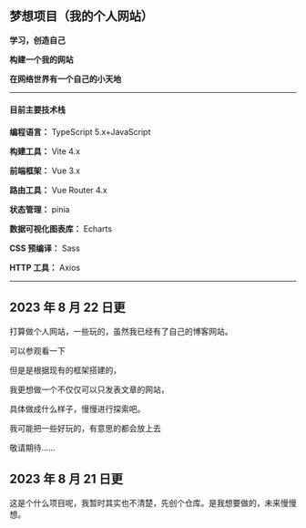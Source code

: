 ## 梦想项目（我的个人网站）

**学习，创造自己**

**构建一个我的网站**

**在网络世界有一个自己的小天地**

---

#### **目前主要技术栈**

**编程语言：** TypeScript 5.x+JavaScript

**构建工具：** Vite 4.x

**前端框架：** Vue 3.x

**路由工具：** Vue Router 4.x

**状态管理：** pinia

**数据可视化图表库：** Echarts

**CSS 预编译：** Sass

**HTTP 工具：** Axios

---

## 2023 年 8 月 22 日更

打算做个人网站，一些玩的，虽然我已经有了自己的博客网站。

[我的博客]: https://typhome.gitee.io/my-blog/

可以参观看一下

但是是根据现有的框架搭建的，

我更想做一个不仅仅可以只发表文章的网站，

具体做成什么样子，慢慢进行探索吧。

我可能把一些好玩的，有意思的都会放上去

敬请期待......

## **2023 年 8 月 21 日更**

这是个什么项目呢，我暂时其实也不清楚，先创个仓库。是我想要做的，未来慢慢想。
